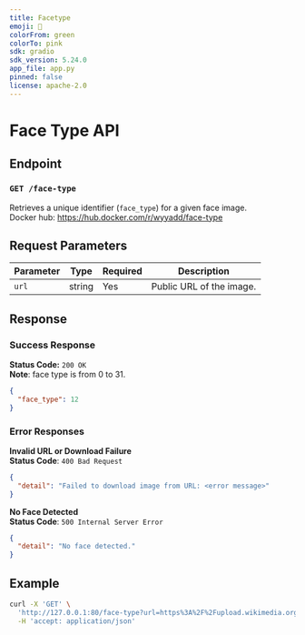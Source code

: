 ```yaml
---
title: Facetype
emoji: 🏢
colorFrom: green
colorTo: pink
sdk: gradio
sdk_version: 5.24.0
app_file: app.py
pinned: false
license: apache-2.0
---
```

# Face Type API

## Endpoint

### `GET /face-type`

Retrieves a unique identifier (`face_type`) for a given face image.  
Docker hub: https://hub.docker.com/r/wyyadd/face-type

## Request Parameters

| Parameter | Type   | Required | Description              |
|-----------|--------|----------|--------------------------|
| `url`     | string | Yes      | Public URL of the image. |

## Response

### Success Response
**Status Code:** `200 OK`  
**Note**: face type is from 0 to 31.

```json
{
  "face_type": 12
}
```

### Error Responses
**Invalid URL or Download Failure**  
**Status Code**: `400 Bad Request`
```json
{
  "detail": "Failed to download image from URL: <error message>"
}
```
**No Face Detected**  
**Status Code**: `500 Internal Server Error`
```json
{
  "detail": "No face detected."
}
```

## Example
```bash
curl -X 'GET' \
  'http://127.0.0.1:80/face-type?url=https%3A%2F%2Fupload.wikimedia.org%2Fwikipedia%2Fcommons%2Fthumb%2Fe%2Fe9%2FDonald_Trump_NYMA.jpg%2F170px-Donald_Trump_NYMA.jpg' \
  -H 'accept: application/json'
```

